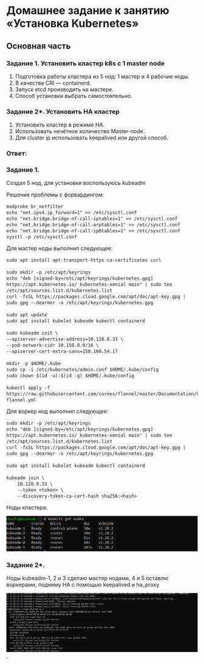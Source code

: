 # Домашнее задание к занятию  «Установка Kubernetes»


## Основная часть

### Задание 1. Установить кластер k8s с 1 master node

1. Подготовка работы кластера из 5 нод: 1 мастер и 4 рабочие ноды.
2. В качестве CRI — containerd.
3. Запуск etcd производить на мастере.
4. Способ установки выбрать самостоятельно.


### Задание 2*. Установить HA кластер

1. Установить кластер в режиме HA.
2. Использовать нечётное количество Master-node.
3. Для cluster ip использовать keepalived или другой способ.


### Ответ:

### Задание 1.

Создал 5 нод, для установки воспользуюсь kubeadm

Решение проблемы с форвардингом:
    
    modprobe br_netfilter
    echo "net.ipv4.ip_forward=1" >> /etc/sysctl.conf
    echo "net.bridge.bridge-nf-call-iptables=1" >> /etc/sysctl.conf
    echo "net.bridge.bridge-nf-call-arptables=1" >> /etc/sysctl.conf
    echo "net.bridge.bridge-nf-call-ip6tables=1" >> /etc/sysctl.conf
    sysctl -p /etc/sysctl.conf

Для мастер ноды выполнил следующее:

    sudo apt install apt-transport-https ca-certificates curl

    sudo mkdir -p /etc/apt/keyrings
    echo "deb [signed-by=/etc/apt/keyrings/kubernetes.gpg] https://apt.kubernetes.io/ kubernetes-xenial main" | sudo tee /etc/apt/sources.list.d/kubernetes.list
    curl -fsSL https://packages.cloud.google.com/apt/doc/apt-key.gpg | sudo gpg --dearmor -o /etc/apt/keyrings/kubernetes.gpg

    sudo apt update
    sudo apt install kubelet kubeadm kubectl containerd

    sudo kubeadm init \
    --apiserver-advertise-address=10.128.0.33 \
    --pod-network-cidr 10.150.0.0/16 \
    --apiserver-cert-extra-sans=158.160.54.17

    mkdir -p $HOME/.kube
    sudo cp -i /etc/kubernetes/admin.conf $HOME/.kube/config
    sudo chown $(id -u):$(id -g) $HOME/.kube/config

    kubectl apply -f https://raw.githubusercontent.com/coreos/flannel/master/Documentation/kube-flannel.yml
Для воркер нод выполнил следующее:

    sudo mkdir -p /etc/apt/keyrings
    echo "deb [signed-by=/etc/apt/keyrings/kubernetes.gpg] https://apt.kubernetes.io/ kubernetes-xenial main" | sudo tee /etc/apt/sources.list.d/kubernetes.list
    curl -fsSL https://packages.cloud.google.com/apt/doc/apt-key.gpg | sudo gpg --dearmor -o /etc/apt/keyrings/kubernetes.gpg

    sudo apt install kubelet kubeadm kubectl containerd

    kubeadm join \
        10.128.0.33 \
        --token <token> \
        --discovery-token-ca-cert-hash sha256:<hash>

Ноды кластера:

![1](img/1.png)

### Задание 2*.

Ноды kubeadm-1, 2 и 3 cделаю мастер нодами, 4 и 5 оставлю воркерами, подниму HA c помощью keepalived и ha_proxy

![2](img/2.png).

